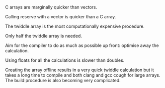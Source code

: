 C arrays are marginally quicker than vectors.

Calling reserve with a vector is quicker than a C array.

The twiddle array is the most computationally expensive procedure.

Only half the twiddle array is needed.

Aim for the compiler to do as much as possible up front: optimise away the
calculation.

Using floats for all the calculations is slower than doubles.

Creating the array offline results in a very quick twiddle calculation but it
takes a long time to compile and both clang and gcc cough for large arrays. The
build procedure is also becoming very complicated.
